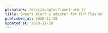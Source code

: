 ```yaml
---
permalink: /docs/adapter/sweet-alert/
title: Sweert Alert 2 adapter for PHP flasher
published_at: 2020-11-28
updated_at: 2020-11-28
---
```

